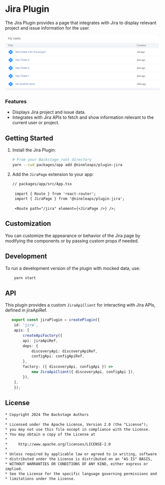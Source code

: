 # Jira Plugin

The Jira Plugin provides a page that integrates with Jira to display relevant project and issue information for the user.

![Jira Plugin Screenshot](./docs/jira-frontend.png)  

### Features

- Displays Jira project and issue data.
- Integrates with Jira APIs to fetch and show information relevant to the current user or project.

## Getting Started

1. Install the Jira Plugin:

    ```bash
    # From your Backstage root directory
    yarn --cwd packages/app add @nineleaps/plugin-jira
    ```

2. Add the `JiraPage` extension to your app:
   
   ```tsx
   // packages/app/src/App.tsx

    import { Route } from 'react-router';
    import { JiraPage } from '@nineleaps/plugin-jira';

    <Route path="/jira" element={<JiraPage />} />;
    ```

## Customization

You can customize the appearance or behavior of the Jira page by modifying the components or by passing custom props if needed.


## Development

To run a development version of the plugin with mocked data, use:

```bash
    yarn start
```

## API
This plugin provides a custom `JiraApiClient` for interacting with Jira APIs, defined in jiraApiRef.

```typescript
   export const jiraPlugin = createPlugin({
    id: 'jira',
    apis: [
        createApiFactory({
        api: jiraApiRef,
        deps: {
            discoveryApi: discoveryApiRef,
            configApi: configApiRef,
        },
        factory: ({ discoveryApi, configApi }) =>
            new JiraApiClient({ discoveryApi, configApi }),
        }),
    ],
    });
  ```
  
## License

```text
* Copyright 2024 The Backstage Authors
*
* Licensed under the Apache License, Version 2.0 (the "License");
* you may not use this file except in compliance with the License.
* You may obtain a copy of the License at
*
*     http://www.apache.org/licenses/LICENSE-2.0
*
* Unless required by applicable law or agreed to in writing, software
* distributed under the License is distributed on an "AS IS" BASIS,
* WITHOUT WARRANTIES OR CONDITIONS OF ANY KIND, either express or implied.
* See the License for the specific language governing permissions and
* limitations under the License.
